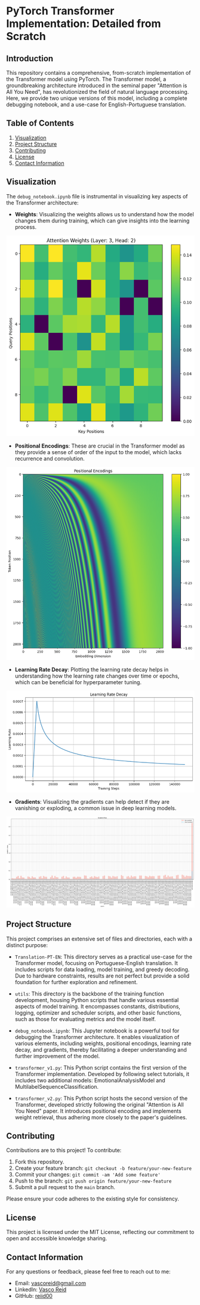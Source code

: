 # PyTorch Transformer Implementation: Detailed from Scratch

## Introduction

This repository contains a comprehensive, from-scratch implementation of the Transformer model using PyTorch. The Transformer model, a groundbreaking architecture introduced in the seminal paper "Attention is All You Need", has revolutionized the field of natural language processing. Here, we provide two unique versions of this model, including a complete debugging notebook, and a use-case for English-Portuguese translation.

## Table of Contents
1. [Visualization](#visualization)
2. [Project Structure](#project-structure)
3. [Contributing](#contributing)
4. [License](#license)
5. [Contact Information](#contact-information)

## Visualization

The `debug_notebook.ipynb` file is instrumental in visualizing key aspects of the Transformer architecture:

- **Weights**: Visualizing the weights allows us to understand how the model changes them during training, which can give insights into the learning process.

![Transformer Weights](https://github.com/reiid00/pytorch-transformer-implementation/blob/master/Imgs/Attention_weights.png)



- **Positional Encodings**: These are crucial in the Transformer model as they provide a sense of order of the input to the model, which lacks recurrence and convolution.

![Pos Encodings](https://github.com/reiid00/pytorch-transformer-implementation/blob/master/Imgs/pos_encodings.png)



- **Learning Rate Decay**: Plotting the learning rate decay helps in understanding how the learning rate changes over time or epochs, which can be beneficial for hyperparameter tuning.

![LR Decay](https://github.com/reiid00/pytorch-transformer-implementation/blob/master/Imgs/lr_decay.png)



- **Gradients**: Visualizing the gradients can help detect if they are vanishing or exploding, a common issue in deep learning models.

![Gradients](https://github.com/reiid00/pytorch-transformer-implementation/blob/master/Imgs/gradient_flow.png)




## Project Structure

This project comprises an extensive set of files and directories, each with a distinct purpose:

- `Translation-PT-EN`: This directory serves as a practical use-case for the Transformer model, focusing on Portuguese-English translation. It includes scripts for data loading, model training, and greedy decoding. Due to hardware constraints, results are not perfect but provide a solid foundation for further exploration and refinement.

- `utils`: This directory is the backbone of the training function development, housing Python scripts that handle various essential aspects of model training. It encompasses constants, distributions, logging, optimizer and scheduler scripts, and other basic functions, such as those for evaluating metrics and the model itself.

- `debug_notebook.ipynb`: This Jupyter notebook is a powerful tool for debugging the Transformer architecture. It enables visualization of various elements, including weights, positional encodings, learning rate decay, and gradients, thereby facilitating a deeper understanding and further improvement of the model.

- `transformer_v1.py`: This Python script contains the first version of the Transformer implementation. Developed by following select tutorials, it includes two additional models: EmotionalAnalysisModel and MultilabelSequenceClassification.

- `transformer_v2.py`: This Python script hosts the second version of the Transformer, developed strictly following the original "Attention is All You Need" paper. It introduces positional encoding and implements weight retrieval, thus adhering more closely to the paper's guidelines.

## Contributing

Contributions are to this project! To contribute:

1. Fork this repository.
2. Create your feature branch: `git checkout -b feature/your-new-feature`
3. Commit your changes: `git commit -am 'Add some feature'`
4. Push to the branch: `git push origin feature/your-new-feature`
5. Submit a pull request to the `main` branch.

Please ensure your code adheres to the existing style for consistency. 

## License

This project is licensed under the MIT License, reflecting our commitment to open and accessible knowledge sharing.

## Contact Information

For any questions or feedback, please feel free to reach out to me:
- Email: vascoreid@gmail.com
- LinkedIn: [Vasco Reid](https://www.linkedin.com/in/vasco-reid-796247140/)
- GitHub: [reiid00](https://github.com/reiid00)

